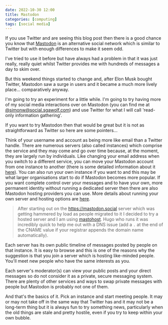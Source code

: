 ```yaml
---
date: 2022-10-30 12:00
title: Mastodon
categories: [computing]
tags: [social media]
---
```


If you use Twitter and are seeing this blog post then there is a good chance you know that [Mastodon](https://joinmastodon.org/) is an alternative social network which is similar to Twitter but with enough differences to make it seem odd.

I've tried to use it before but have always had a problem in that it was just really, really quiet whilst Twitter provides me with hundreds of messages a day to skim over.

But this weekend things started to change and, after Elon Musk bought Twitter, Mastodon saw a surge in users and it became a much more lively place... comparatively anyway.

I'm going to try an experiment for a little while. I'm going to try having more of my social media interactions over on Mastodon (you can find me at [@simonw@social.sgawolf.com](https://social.sgawolf.com/@simon)) and use Twitter for what I will call 'read-only information gathering'.

If you want to try Mastodon then that would be great but it is not as straightforward as Twitter so here are some pointers...

Think of your username and account as being more like email than a Twitter handle. There are numerous servers (also called instances) which comprise the service and they may come and go over time because, at the moment, they are largely run by individuals. Like changing your email address when you switch to a different service, you can move your Mastodon account from one instance to another (there is some detailed information about it [here](https://docs.joinmastodon.org/user/moving/)). You can also run your own instance if you want to and this may be what larger organisations start to do if Mastodon becomes more popular. If you want complete control over your messages and to have your own, more permanent identity without running a dedicated server then there are also Mastodon hosting providers you can use. More details about running your own server and hosting options are [here](https://docs.joinmastodon.org/user/run-your-own/).

> After starting out on the https://mastodon.social server which was getting hammered by load as people migrated to it I decided to try a hosted server and I am using [mastohost](https://masto.host/). Hugo who runs it was incredibly quick to help me out with a DNS issue (add a `.` at the end of the CNAME value if your registrar appends the domain name automatically).

Each server has its own public timeline of messages posted by people on that instance. It is easy to browse and this is one of the reasons why the suggestion is that you join a server which is hosting like-minded people. You'll meet new people who have the same interests as you.

Each server's moderator(s) can view your public posts and your direct messages so do not consider it as a private, secure messaging system. There are plenty of other services and ways to swap private messages with people but Mastodon is probably not one of them.

And that's the basics of it. Pick an instance and start meeting people. It may or may not take off in the same way that Twitter has and it may not be a long-term thing but it is always fun to try something news, particularly when the old things are stale and pretty hostile, even if you try to keep within your own bubble.
